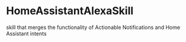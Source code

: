 # HomeAssistantAlexaSkill
skill that merges the functionality of Actionable Notifications and Home Assistant intents
